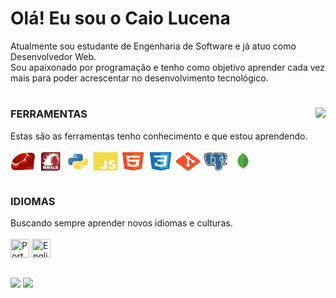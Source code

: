 # Olá! Eu sou o Caio Lucena

<div style="display: block">
    Atualmente sou estudante de Engenharia de Software e já atuo como Desenvolvedor Web.<br> Sou apaixonado por programação e tenho como objetivo aprender cada vez mais para poder acrescentar no desenvolvimento tecnológico.
  </p>

</div>

#
 <img align="right" height="140em" src="https://github-readme-stats.vercel.app/api/top-langs/?username=caiodelucena&layout=compact&langs_count=16&theme=dark"/>
 <p align="left">

### __FERRAMENTAS__
<div style="display: inline-block" >Estas são as ferramentas tenho conhecimento e que estou aprendendo.<br><br>
  <img align="center" alt="Caio-Ruby" height="30" width="40" src="https://raw.githubusercontent.com/devicons/devicon/master/icons/ruby/ruby-original.svg">
  <img align="center" alt="Caio-RoR" height="30" width="40" src="https://raw.githubusercontent.com/devicons/devicon/master/icons/rails/rails-original-wordmark.svg">
  <img align="center" alt="Caio-Python" height="30" width="40" src="https://raw.githubusercontent.com/devicons/devicon/master/icons/python/python-original.svg">
  <img align="center" alt="Caio-Js" height="30" width="40" src="https://raw.githubusercontent.com/devicons/devicon/master/icons/javascript/javascript-plain.svg">
  <img align="center" alt="Caio-HTML" height="30" width="40" src="https://raw.githubusercontent.com/devicons/devicon/master/icons/html5/html5-original.svg">
  <img align="center" alt="Caio-CSS" height="30" width="40" src="https://raw.githubusercontent.com/devicons/devicon/master/icons/css3/css3-original.svg">
  <img align="center" alt="Caio-Git" height="30" width="40" src="https://raw.githubusercontent.com/devicons/devicon/master/icons/git/git-original.svg">
  <img align="center" alt="Caio-Postg" height="30" width="40" src="https://raw.githubusercontent.com/devicons/devicon/master/icons/postgresql/postgresql-original.svg">
  <img align="center" alt="Caio-mongodb" height="30" width="40" src="https://raw.githubusercontent.com/devicons/devicon/master/icons/mongodb/mongodb-original.svg">
</div>
  
#

### __IDIOMAS__
</div>
<div style="display: inline-block">Buscando sempre aprender novos idiomas e culturas.<br><br>
<img src="https://img.icons8.com/color/48/000000/brazil-circular.png" height="30" width="30" title="Português"/>
<img src="https://img.icons8.com/color/48/000000/usa-circular.png" height="30" width="30" title="English"/>
</div>
  
##
 
<div> 

  <a href = "mailto: caiodelucena6@gmail.com"><img src="https://img.shields.io/badge/-Gmail-%23333?style=for-the-badge&logo=gmail&logoColor=white" target="_blank"></a>
  <a href="https://www.linkedin.com/in/caiodelucena/" target="_blank"><img src="https://img.shields.io/badge/-LinkedIn-%230077B5?style=for-the-badge&logo=linkedin&logoColor=white" target="_blank"></a> 
 
</div>
